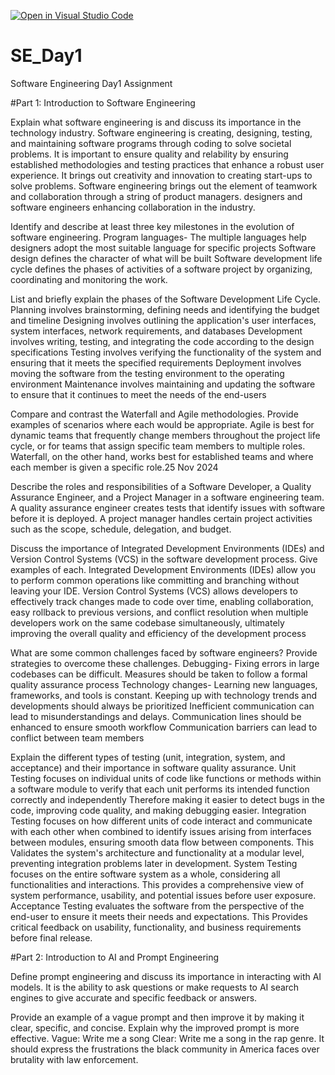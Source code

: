 [![Open in Visual Studio Code](https://classroom.github.com/assets/open-in-vscode-2e0aaae1b6195c2367325f4f02e2d04e9abb55f0b24a779b69b11b9e10269abc.svg)](https://classroom.github.com/online_ide?assignment_repo_id=18373670&assignment_repo_type=AssignmentRepo)
# SE_Day1
Software Engineering Day1 Assignment

#Part 1: Introduction to Software Engineering

Explain what software engineering is and discuss its importance in the technology industry.
Software engineering is creating, designing, testing, and maintaining software programs through coding to solve societal problems. It is important to ensure quality and relability by ensuring established methodologies and testing practices that enhance a robust user experience. It brings out creativity and innovation to creating start-ups to solve problems. Software engineering brings out the element of teamwork and collaboration through a string of product managers. designers and software engineers enhancing collaboration in the industry.


Identify and describe at least three key milestones in the evolution of software engineering.
Program languages- The multiple languages help designers adopt the most suitable language for specific projects
Software design defines the character of what will be built
Software development life cycle defines the phases of activities of a software project by organizing, coordinating and monitoring the work.

List and briefly explain the phases of the Software Development Life Cycle.
Planning involves brainstorming, defining needs and identifying the budget and timeline
Designing involves outlining the application's user interfaces, system interfaces, network requirements, and databases 
Development involves writing, testing, and integrating the code according to the design specifications 
Testing involves verifying the functionality of the system and ensuring that it meets the specified requirements
Deployment involves moving the software from the testing environment to the operating environment
Maintenance involves maintaining and updating the software to ensure that it continues to meet the needs of the end-users

Compare and contrast the Waterfall and Agile methodologies. Provide examples of scenarios where each would be appropriate.
Agile is best for dynamic teams that frequently change members throughout the project life cycle, or for teams that assign specific team members to multiple roles. 
Waterfall, on the other hand, works best for established teams and where each member is given a specific role.25 Nov 2024


Describe the roles and responsibilities of a Software Developer, a Quality Assurance Engineer, and a Project Manager in a software engineering team.
A quality  assurance engineer creates tests that identify issues with software before it is deployed. A project manager handles certain project activities such as the scope, schedule, delegation, and budget.

Discuss the importance of Integrated Development Environments (IDEs) and Version Control Systems (VCS) in the software development process. Give examples of each.
Integrated Development Environments (IDEs) allow you to perform common operations like committing and branching without leaving your IDE. Version Control Systems (VCS) allows developers to effectively track changes made to code over time, enabling collaboration, easy rollback to previous versions, and conflict resolution when multiple developers work on the same codebase simultaneously, ultimately improving the overall quality and efficiency of the development process

What are some common challenges faced by software engineers? Provide strategies to overcome these challenges.
Debugging- Fixing errors in large codebases can be difficult. Measures should be taken to follow a formal quality assurance process
Technology changes- Learning new languages, frameworks, and tools is constant. Keeping  up with technology trends and developments should always be prioritized
Inefficient communication can lead to misunderstandings and delays. Communication lines should be enhanced to ensure smooth workflow
Communication barriers can lead to conflict between team members

Explain the different types of testing (unit, integration, system, and acceptance) and their importance in software quality assurance.
Unit Testing focuses on individual units of code like functions or methods within a software module to verify that each unit performs its intended function correctly and independently Therefore making it easier to detect bugs in the code, improving code quality, and making debugging easier. 
Integration Testing focuses on how different units of code interact and communicate with each other when combined to identify issues arising from interfaces between modules, ensuring smooth data flow between components. This Validates the system's architecture and functionality at a modular level, preventing integration problems later in development. 
System Testing focuses on the entire software system as a whole, considering all functionalities and interactions. This provides a comprehensive view of system performance, usability, and potential issues before user exposure. 
Acceptance Testing evaluates the software from the perspective of the end-user to ensure it meets their needs and expectations. This Provides critical feedback on usability, functionality, and business requirements before final release. 

#Part 2: Introduction to AI and Prompt Engineering


Define prompt engineering and discuss its importance in interacting with AI models.
It is the ability to ask questions or make requests to AI search engines to give accurate and specific feedback or answers.


Provide an example of a vague prompt and then improve it by making it clear, specific, and concise. Explain why the improved prompt is more effective.
Vague: Write me a song
Clear: Write me a song in the rap genre. It should express the frustrations the black community in America faces over brutality with law enforcement.
